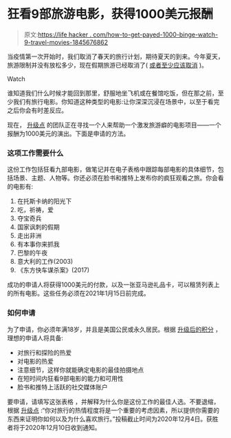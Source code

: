 # 狂看9部旅游电影，获得1000美元报酬

> 原文:[https://life hacker . com/how-to-get-payed-1000-binge-watch-9-travel-movies-1845676862](https://lifehacker.com/how-to-get-paid-1-000-to-binge-watch-9-travel-movies-1845676862)

当疫情第一次开始时，我们取消了春天的旅行计划，期待夏天的到来。今年夏天，旅游限制并没有放松多少，现在假期旅游已经取消了( [或者至少应该取消](https://lifehacker.com/its-time-to-cancel-your-thanksgiving-travel-plans-1845659175) )。

Watch

谁知道我们什么时候才能回到那里，舒服地坐飞机或在餐馆吃饭，但在那之前，至少我们有旅行电影。你知道这种类型的电影:让你深深沉浸在场景中，以至于看完之后你会有时差反应。

现在， [升级点](https://t.yesware.com/tt/2077070a137908d1523b52af119db597d1c92dd9/9ad3ccb43490931a9748efc82e78f56e/f792322165195b30163af6d1e804d88d/upgradedpoints.com/get-paid-to-watch-wanderlust-movies/) 的团队正在寻找一个人来帮助一个激发旅游癖的电影项目——一个报酬为1000美元的演出。下面是申请的方法。

### 这项工作需要什么

这份工作包括狂看九部电影，做笔记并在电子表格中跟踪每部电影的具体细节，包括场景、主题、人物等。你还必须在脸书和推特上发布你的疯狂观看之旅。你会看的电影有:

1.  在托斯卡纳的阳光下
2.  吃，祈祷，爱
3.  夺宝奇兵
4.  国家讽刺的假期
5.  走出非洲
6.  有本事你来抓我
7.  巴黎的午夜
8.  意大利的工作(2003)
9.  《东方快车谋杀案》(2017)

成功的申请人将获得1000美元的付款，以及一张亚马逊礼品卡，可以租赁列表上的所有电影。这些任务必须在2021年1月15日前完成。

### 如何申请

为了申请，你必须年满18岁，并且是美国公民或永久居民。根据 [升级后的积分](https://upgradedpoints.com/get-paid-to-watch-wanderlust-movies/) ，理想的申请人将具备:

*   对旅行和探险的热爱
*   对电影的热爱
*   注意细节，这样你就能确定电影的最佳拍摄地点
*   在短时间内狂看9部电影的能力和可用性
*   脸书和推特上活跃的社交媒体账户

要申请，请填写这张表格 ，并解释为什么你是这份工作的最佳人选。不要退缩，根据 [升级点](https://upgradedpoints.com/get-paid-to-watch-wanderlust-movies/) :“你对旅行的热情程度将是一个重要的考虑因素，所以提供你需要的东西来证明你如何以及为什么喜欢旅行。”投稿截止时间为2020年12月4日。获胜者将于2020年12月10日收到通知。